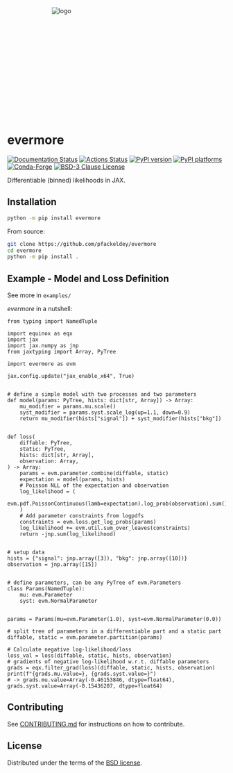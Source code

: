 <div align="center" style="height:250px;width:250px">
<img src="https://raw.githubusercontent.com/pfackeldey/evermore/main/assets/logo.png" alt="logo"></img>
</div>

# evermore

[![Documentation Status](https://readthedocs.org/projects/evermore/badge/?version=latest)](https://evermore.readthedocs.io/en/latest/?badge=latest)
[![Actions Status][actions-badge]][actions-link]
[![PyPI version][pypi-version]][pypi-link]
[![PyPI platforms][pypi-platforms]][pypi-link]
[![Conda-Forge](https://img.shields.io/conda/vn/conda-forge/evermore)](https://github.com/conda-forge/evermore-feedstock)
[![BSD-3 Clause License](https://img.shields.io/badge/license-BSD%203--Clause-blue.svg)](https://opensource.org/licenses/BSD-3-Clause)

Differentiable (binned) likelihoods in JAX.

## Installation

```bash
python -m pip install evermore
```

From source:

```bash
git clone https://github.com/pfackeldey/evermore
cd evermore
python -m pip install .
```

## Example - Model and Loss Definition

See more in `examples/`

_evermore_ in a nutshell:

```python3
from typing import NamedTuple

import equinox as eqx
import jax
import jax.numpy as jnp
from jaxtyping import Array, PyTree

import evermore as evm

jax.config.update("jax_enable_x64", True)


# define a simple model with two processes and two parameters
def model(params: PyTree, hists: dict[str, Array]) -> Array:
    mu_modifier = params.mu.scale()
    syst_modifier = params.syst.scale_log(up=1.1, down=0.9)
    return mu_modifier(hists["signal"]) + syst_modifier(hists["bkg"])


def loss(
    diffable: PyTree,
    static: PyTree,
    hists: dict[str, Array],
    observation: Array,
) -> Array:
    params = evm.parameter.combine(diffable, static)
    expectation = model(params, hists)
    # Poisson NLL of the expectation and observation
    log_likelihood = (
        evm.pdf.PoissonContinuous(lamb=expectation).log_prob(observation).sum()
    )
    # Add parameter constraints from logpdfs
    constraints = evm.loss.get_log_probs(params)
    log_likelihood += evm.util.sum_over_leaves(constraints)
    return -jnp.sum(log_likelihood)


# setup data
hists = {"signal": jnp.array([3]), "bkg": jnp.array([10])}
observation = jnp.array([15])


# define parameters, can be any PyTree of evm.Parameters
class Params(NamedTuple):
    mu: evm.Parameter
    syst: evm.NormalParameter


params = Params(mu=evm.Parameter(1.0), syst=evm.NormalParameter(0.0))

# split tree of parameters in a differentiable part and a static part
diffable, static = evm.parameter.partition(params)

# Calculate negative log-likelihood/loss
loss_val = loss(diffable, static, hists, observation)
# gradients of negative log-likelihood w.r.t. diffable parameters
grads = eqx.filter_grad(loss)(diffable, static, hists, observation)
print(f"{grads.mu.value=}, {grads.syst.value=}")
# -> grads.mu.value=Array(-0.46153846, dtype=float64), grads.syst.value=Array(-0.15436207, dtype=float64)
```

## Contributing

See [CONTRIBUTING.md](CONTRIBUTING.md) for instructions on how to contribute.

## License

Distributed under the terms of the [BSD license](LICENSE).

<!-- prettier-ignore-start -->

<!-- prettier-ignore-end -->

[actions-badge]: https://github.com/pfackeldey/evermore/workflows/CI/badge.svg
[actions-link]: https://github.com/pfackeldey/evermore/actions
[pypi-link]: https://pypi.org/project/evermore/
[pypi-platforms]: https://img.shields.io/pypi/pyversions/evermore
[pypi-version]: https://img.shields.io/pypi/v/evermore
